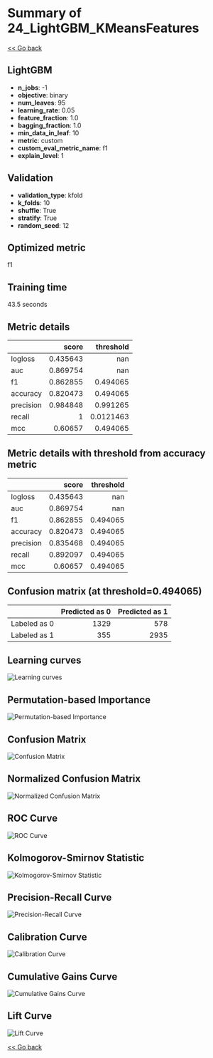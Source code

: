 # Summary of 24_LightGBM_KMeansFeatures

[<< Go back](../README.md)


## LightGBM
- **n_jobs**: -1
- **objective**: binary
- **num_leaves**: 95
- **learning_rate**: 0.05
- **feature_fraction**: 1.0
- **bagging_fraction**: 1.0
- **min_data_in_leaf**: 10
- **metric**: custom
- **custom_eval_metric_name**: f1
- **explain_level**: 1

## Validation
 - **validation_type**: kfold
 - **k_folds**: 10
 - **shuffle**: True
 - **stratify**: True
 - **random_seed**: 12

## Optimized metric
f1

## Training time

43.5 seconds

## Metric details
|           |    score |   threshold |
|:----------|---------:|------------:|
| logloss   | 0.435643 | nan         |
| auc       | 0.869754 | nan         |
| f1        | 0.862855 |   0.494065  |
| accuracy  | 0.820473 |   0.494065  |
| precision | 0.984848 |   0.991265  |
| recall    | 1        |   0.0121463 |
| mcc       | 0.60657  |   0.494065  |


## Metric details with threshold from accuracy metric
|           |    score |   threshold |
|:----------|---------:|------------:|
| logloss   | 0.435643 |  nan        |
| auc       | 0.869754 |  nan        |
| f1        | 0.862855 |    0.494065 |
| accuracy  | 0.820473 |    0.494065 |
| precision | 0.835468 |    0.494065 |
| recall    | 0.892097 |    0.494065 |
| mcc       | 0.60657  |    0.494065 |


## Confusion matrix (at threshold=0.494065)
|              |   Predicted as 0 |   Predicted as 1 |
|:-------------|-----------------:|-----------------:|
| Labeled as 0 |             1329 |              578 |
| Labeled as 1 |              355 |             2935 |

## Learning curves
![Learning curves](learning_curves.png)

## Permutation-based Importance
![Permutation-based Importance](permutation_importance.png)
## Confusion Matrix

![Confusion Matrix](confusion_matrix.png)


## Normalized Confusion Matrix

![Normalized Confusion Matrix](confusion_matrix_normalized.png)


## ROC Curve

![ROC Curve](roc_curve.png)


## Kolmogorov-Smirnov Statistic

![Kolmogorov-Smirnov Statistic](ks_statistic.png)


## Precision-Recall Curve

![Precision-Recall Curve](precision_recall_curve.png)


## Calibration Curve

![Calibration Curve](calibration_curve_curve.png)


## Cumulative Gains Curve

![Cumulative Gains Curve](cumulative_gains_curve.png)


## Lift Curve

![Lift Curve](lift_curve.png)



[<< Go back](../README.md)
